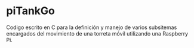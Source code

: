 # piTankGo

Codigo escrito en C para la definición y manejo de varios subsitemas encargados del movimiento de una torreta móvil utilizando
una Raspberry Pi.
